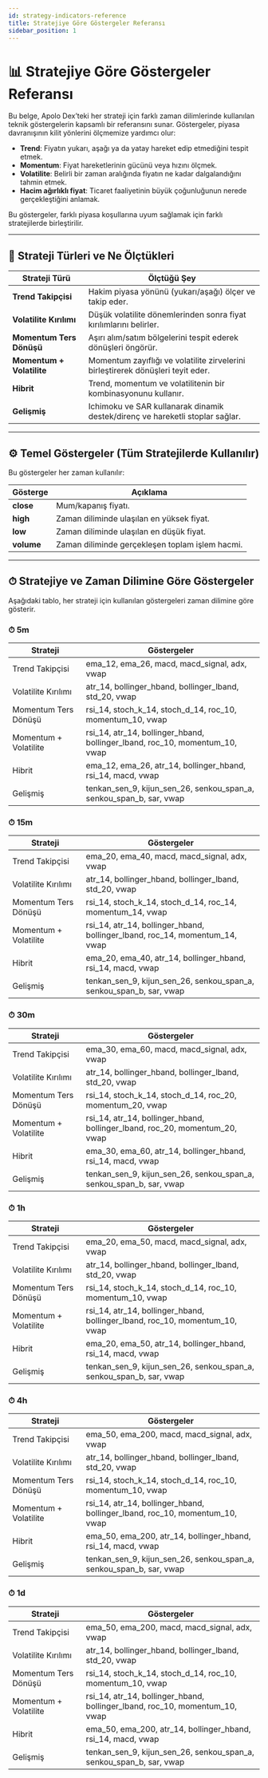```yaml
---
id: strategy-indicators-reference
title: Stratejiye Göre Göstergeler Referansı
sidebar_position: 1
---
```


# 📊 Stratejiye Göre Göstergeler Referansı

Bu belge, Apolo Dex’teki her strateji için farklı zaman dilimlerinde kullanılan teknik göstergelerin kapsamlı bir referansını sunar. Göstergeler, piyasa davranışının kilit yönlerini ölçmemize yardımcı olur:

- **Trend**: Fiyatın yukarı, aşağı ya da yatay hareket edip etmediğini tespit etmek.
- **Momentum**: Fiyat hareketlerinin gücünü veya hızını ölçmek.
- **Volatilite**: Belirli bir zaman aralığında fiyatın ne kadar dalgalandığını tahmin etmek.
- **Hacim ağırlıklı fiyat**: Ticaret faaliyetinin büyük çoğunluğunun nerede gerçekleştiğini anlamak.

Bu göstergeler, farklı piyasa koşullarına uyum sağlamak için farklı stratejilerde birleştirilir.

---

## 🧠 Strateji Türleri ve Ne Ölçtükleri

| Strateji Türü              | Ölçtüğü Şey                                                                  |
|----------------------------|------------------------------------------------------------------------------|
| **Trend Takipçisi**        | Hakim piyasa yönünü (yukarı/aşağı) ölçer ve takip eder.                      |
| **Volatilite Kırılımı**    | Düşük volatilite dönemlerinden sonra fiyat kırılımlarını belirler.           |
| **Momentum Ters Dönüşü**   | Aşırı alım/satım bölgelerini tespit ederek dönüşleri öngörür.                |
| **Momentum + Volatilite**  | Momentum zayıflığı ve volatilite zirvelerini birleştirerek dönüşleri teyit eder. |
| **Hibrit**                 | Trend, momentum ve volatilitenin bir kombinasyonunu kullanır.                |
| **Gelişmiş**               | Ichimoku ve SAR kullanarak dinamik destek/direnç ve hareketli stoplar sağlar. |

---

## ⚙️ Temel Göstergeler (Tüm Stratejilerde Kullanılır)

Bu göstergeler her zaman kullanılır:

| Gösterge  | Açıklama |
|-----------|----------|
| **close** | Mum/kapanış fiyatı. |
| **high**  | Zaman diliminde ulaşılan en yüksek fiyat. |
| **low**   | Zaman diliminde ulaşılan en düşük fiyat. |
| **volume**| Zaman diliminde gerçekleşen toplam işlem hacmi. |

---

## ⏱ Stratejiye ve Zaman Dilimine Göre Göstergeler

Aşağıdaki tablo, her strateji için kullanılan göstergeleri zaman dilimine göre gösterir.

### ⏱ 5m

| Strateji               | Göstergeler |
|------------------------|-------------|
| Trend Takipçisi        | ema_12, ema_26, macd, macd_signal, adx, vwap |
| Volatilite Kırılımı    | atr_14, bollinger_hband, bollinger_lband, std_20, vwap |
| Momentum Ters Dönüşü   | rsi_14, stoch_k_14, stoch_d_14, roc_10, momentum_10, vwap |
| Momentum + Volatilite  | rsi_14, atr_14, bollinger_hband, bollinger_lband, roc_10, momentum_10, vwap |
| Hibrit                 | ema_12, ema_26, atr_14, bollinger_hband, rsi_14, macd, vwap |
| Gelişmiş               | tenkan_sen_9, kijun_sen_26, senkou_span_a, senkou_span_b, sar, vwap |

### ⏱ 15m

| Strateji               | Göstergeler |
|------------------------|-------------|
| Trend Takipçisi        | ema_20, ema_40, macd, macd_signal, adx, vwap |
| Volatilite Kırılımı    | atr_14, bollinger_hband, bollinger_lband, std_20, vwap |
| Momentum Ters Dönüşü   | rsi_14, stoch_k_14, stoch_d_14, roc_14, momentum_14, vwap |
| Momentum + Volatilite  | rsi_14, atr_14, bollinger_hband, bollinger_lband, roc_14, momentum_14, vwap |
| Hibrit                 | ema_20, ema_40, atr_14, bollinger_hband, rsi_14, macd, vwap |
| Gelişmiş               | tenkan_sen_9, kijun_sen_26, senkou_span_a, senkou_span_b, sar, vwap |

### ⏱ 30m

| Strateji               | Göstergeler |
|------------------------|-------------|
| Trend Takipçisi        | ema_30, ema_60, macd, macd_signal, adx, vwap |
| Volatilite Kırılımı    | atr_14, bollinger_hband, bollinger_lband, std_20, vwap |
| Momentum Ters Dönüşü   | rsi_14, stoch_k_14, stoch_d_14, roc_20, momentum_20, vwap |
| Momentum + Volatilite  | rsi_14, atr_14, bollinger_hband, bollinger_lband, roc_20, momentum_20, vwap |
| Hibrit                 | ema_30, ema_60, atr_14, bollinger_hband, rsi_14, macd, vwap |
| Gelişmiş               | tenkan_sen_9, kijun_sen_26, senkou_span_a, senkou_span_b, sar, vwap |

### ⏱ 1h

| Strateji               | Göstergeler |
|------------------------|-------------|
| Trend Takipçisi        | ema_20, ema_50, macd, macd_signal, adx, vwap |
| Volatilite Kırılımı    | atr_14, bollinger_hband, bollinger_lband, std_20, vwap |
| Momentum Ters Dönüşü   | rsi_14, stoch_k_14, stoch_d_14, roc_10, momentum_10, vwap |
| Momentum + Volatilite  | rsi_14, atr_14, bollinger_hband, bollinger_lband, roc_10, momentum_10, vwap |
| Hibrit                 | ema_20, ema_50, atr_14, bollinger_hband, rsi_14, macd, vwap |
| Gelişmiş               | tenkan_sen_9, kijun_sen_26, senkou_span_a, senkou_span_b, sar, vwap |

### ⏱ 4h

| Strateji               | Göstergeler |
|------------------------|-------------|
| Trend Takipçisi        | ema_50, ema_200, macd, macd_signal, adx, vwap |
| Volatilite Kırılımı    | atr_14, bollinger_hband, bollinger_lband, std_20, vwap |
| Momentum Ters Dönüşü   | rsi_14, stoch_k_14, stoch_d_14, roc_10, momentum_10, vwap |
| Momentum + Volatilite  | rsi_14, atr_14, bollinger_hband, bollinger_lband, roc_10, momentum_10, vwap |
| Hibrit                 | ema_50, ema_200, atr_14, bollinger_hband, rsi_14, macd, vwap |
| Gelişmiş               | tenkan_sen_9, kijun_sen_26, senkou_span_a, senkou_span_b, sar, vwap |

### ⏱ 1d

| Strateji               | Göstergeler |
|------------------------|-------------|
| Trend Takipçisi        | ema_50, ema_200, macd, macd_signal, adx, vwap |
| Volatilite Kırılımı    | atr_14, bollinger_hband, bollinger_lband, std_20, vwap |
| Momentum Ters Dönüşü   | rsi_14, stoch_k_14, stoch_d_14, roc_10, momentum_10, vwap |
| Momentum + Volatilite  | rsi_14, atr_14, bollinger_hband, bollinger_lband, roc_10, momentum_10, vwap |
| Hibrit                 | ema_50, ema_200, atr_14, bollinger_hband, rsi_14, macd, vwap |
| Gelişmiş               | tenkan_sen_9, kijun_sen_26, senkou_span_a, senkou_span_b, sar, vwap |
